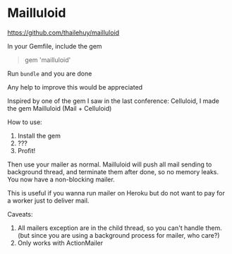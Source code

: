 Mailluloid
==========

https://github.com/thailehuy/mailluloid

In your Gemfile, include the gem

>   gem 'mailluloid'

Run `bundle` and you are done

Any help to improve this would be appreciated

Inspired by one of the gem I saw in the last conference: Celluloid, I made the gem Mailluloid (Mail + Celluloid)

How to use:

1. Install the gem
2. ???
3. Profit!

Then use your mailer as normal. Mailluloid will push all mail sending to background thread, and terminate them after done, so no memory leaks. You now have a non-blocking mailer.

This is useful if you wanna run mailer on Heroku but do not want to pay for a worker just to deliver mail.

Caveats:

1. All mailers exception are in the child thread, so you can't handle them. (but since you are using a background process for mailer, who care?) <br/>
2. Only works with ActionMailer
